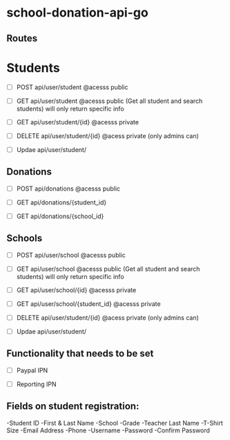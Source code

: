 # school-donation-api-go



## Routes

# Students
 - [ ] POST   api/user/student @acesss public

 - [ ] GET    api/user/student @acesss public (Get all student and search students) will 
 only return specific info 
 
 - [ ] GET    api/user/student/{id} @acesss private 
 
 - [ ] DELETE api/user/student/{id} @acess private (only admins can)
 
 - [ ] Updae  api/user/student/


## Donations
- [ ] POST   api/donations @acesss public
- [ ] GET    api/donations/{student_id}
- [ ] GET    api/donations/{school_id}



## Schools
- [ ] POST   api/user/school @acesss public
- [ ] GET    api/user/school @acesss public (Get all student and search students) will only return specific info 
- [ ] GET    api/user/school/{id} @acesss private 
- [ ] GET    api/user/school/{student_id} @acesss private 
- [ ] DELETE api/user/student/{id} @acess private (only admins can)
- [ ] Updae  api/user/student/


## Functionality that needs to be set
- [ ] Paypal IPN 
- [ ] Reporting IPN 


## Fields on student registration:
  -Student ID
  -First & Last Name
  -School
  -Grade
  -Teacher Last Name
  -T-Shirt Size
  -Email Address
  -Phone
  -Username
  -Password
 -Confirm Password
